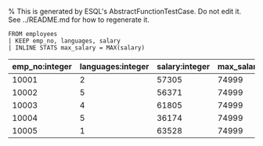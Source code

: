 % This is generated by ESQL's AbstractFunctionTestCase. Do not edit it. See ../README.md for how to regenerate it.

```esql
FROM employees
| KEEP emp_no, languages, salary
| INLINE STATS max_salary = MAX(salary)
```

| emp_no:integer | languages:integer | salary:integer | max_salary:integer |
| --- | --- | --- | --- |
| 10001 | 2 | 57305 | 74999 |
| 10002 | 5 | 56371 | 74999 |
| 10003 | 4 | 61805 | 74999 |
| 10004 | 5 | 36174 | 74999 |
| 10005 | 1 | 63528 | 74999 |
